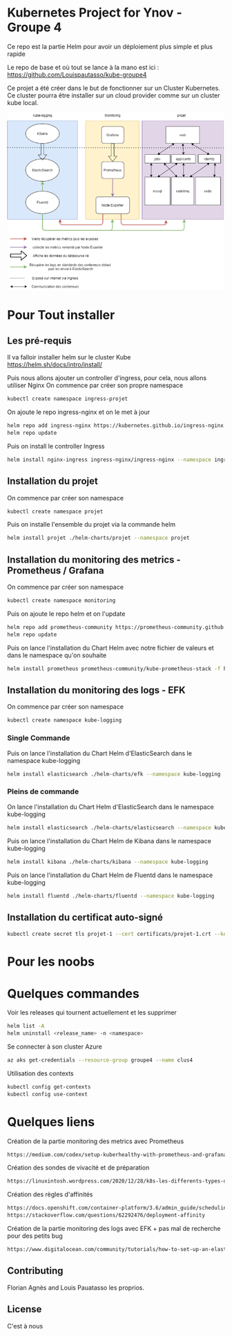 # Kubernetes Project for Ynov - Groupe 4

Ce repo est la partie Helm pour avoir un déploiement plus simple et plus rapide

Le repo de base et où tout se lance à la mano est ici : https://github.com/Louispautasso/kube-groupe4

Ce projet a été créer dans le but de fonctionner sur un Cluster Kubernetes. Ce cluster pourra être installer sur un cloud provider comme sur un cluster kube local.

![Diagramme des flux](https://github.com/Louispautasso/kube-ynov/blob/main/other/diagramme.png?raw=true)

# Pour Tout installer

## Les pré-requis

Il va falloir installer helm sur le cluster Kube
https://helm.sh/docs/intro/install/

Puis nous allons ajouter un controller d'ingress, pour cela, nous allons utiliser Nginx
On commence par créer son propre namespace
```bash
kubectl create namespace ingress-projet
```

On ajoute le repo ingress-nginx et on le met à jour 
```bash
helm repo add ingress-nginx https://kubernetes.github.io/ingress-nginx
helm repo update
```

Puis on install le controller Ingress 
```bash
helm install nginx-ingress ingress-nginx/ingress-nginx --namespace ingress-projet
```
## Installation du projet

On commence par créer son namespace
```bash
kubectl create namespace projet
```

Puis on installe l'ensemble du projet via la commande helm 
```bash
helm install projet ./helm-charts/projet --namespace projet
```

## Installation du monitoring des metrics - Prometheus / Grafana

On commence par créer son namespace
```bash
kubectl create namespace monitoring
```

Puis on ajoute le repo helm et on l'update
```bash
helm repo add prometheus-community https://prometheus-community.github.io/helm-charts
helm repo update
```

Puis on lance l'installation du Chart Helm avec notre fichier de valeurs et dans le namespace qu'on souhaite
```bash
helm install prometheus prometheus-community/kube-prometheus-stack -f helm-charts/prometheus/values.yml --namespace monitoring
```

## Installation du monitoring des logs - EFK

On commence par créer son namespace
```bash
kubectl create namespace kube-logging
```
### Single Commande

Puis on lance l'installation du Chart Helm  d'ElasticSearch dans le namespace kube-logging
```bash
helm install elasticsearch ./helm-charts/efk --namespace kube-logging
```

### Pleins de commande

On lance l'installation du Chart Helm  d'ElasticSearch dans le namespace kube-logging
```bash
helm install elasticsearch ./helm-charts/elasticsearch --namespace kube-logging
```

Puis on lance l'installation du Chart Helm  de Kibana dans le namespace kube-logging
```bash
helm install kibana ./helm-charts/kibana --namespace kube-logging
```

Puis on lance l'installation du Chart Helm de Fluentd dans le namespace kube-logging
```bash
helm install fluentd ./helm-charts/fluentd --namespace kube-logging
```

## Installation du certificat auto-signé

```bash
kubectl create secret tls projet-1 --cert certificats/projet-1.crt --key certificats/projet-1.key
```


# Pour les noobs
# Quelques commandes
Voir les releases qui tournent actuellement et les supprimer
```bash
helm list -A
helm uninstall <release_name> -n <namespace>
```

Se connecter à son cluster Azure
```bash
az aks get-credentials --resource-group groupe4 --name clus4
```

Utilisation des contexts
```bash
kubectl config get-contexts
kubectl config use-context
```
# Quelques liens
Création de la partie monitoring des metrics avec Prometheus
```bash
https://medium.com/codex/setup-kuberhealthy-with-prometheus-and-grafana-on-minikube-b2f6da21dc2e
```
Création des sondes de vivacité et de préparation
```bash
https://linuxintosh.wordpress.com/2020/12/28/k8s-les-differents-types-de-sondes/
```
Création des règles d'affinités
```bash
https://docs.openshift.com/container-platform/3.6/admin_guide/scheduling/pod_affinity.html
https://stackoverflow.com/questions/62292476/deployment-affinity
```
Création de la partie monitoring des logs avec EFK + pas mal de recherche pour des petits bug
```bash
https://www.digitalocean.com/community/tutorials/how-to-set-up-an-elasticsearch-fluentd-and-kibana-efk-logging-stack-on-kubernetes#step-2-%E2%80%94-creating-the-elasticsearch-statefulset
```

## Contributing

Florian Agnès and Louis Pauatasso les proprios.

## License
C'est à nous